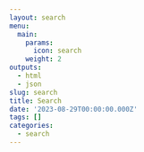```yaml
---
layout: search
menu:
  main:
    params:
      icon: search
    weight: 2
outputs:
  - html
  - json
slug: search
title: Search
date: '2023-08-29T00:00:00.000Z'
tags: []
categories:
  - search
---
```

